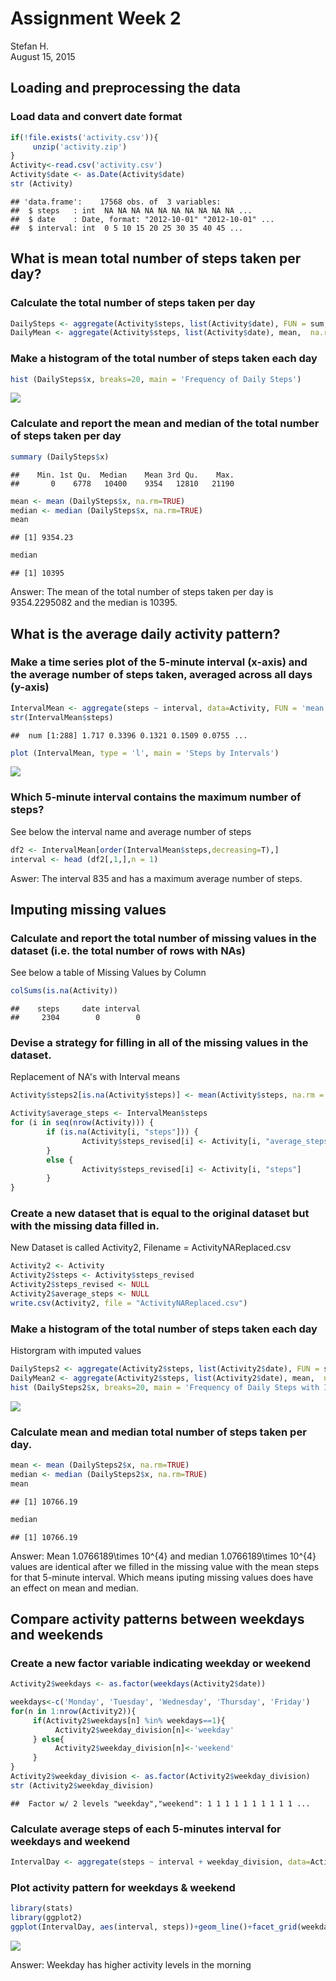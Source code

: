 # Assignment Week 2
Stefan H.  
August 15, 2015  

## Loading and preprocessing the data

### Load data and convert date format


```r
if(!file.exists('activity.csv')){
     unzip('activity.zip')
}
Activity<-read.csv('activity.csv')
Activity$date <- as.Date(Activity$date)
str (Activity)
```

```
## 'data.frame':	17568 obs. of  3 variables:
##  $ steps   : int  NA NA NA NA NA NA NA NA NA NA ...
##  $ date    : Date, format: "2012-10-01" "2012-10-01" ...
##  $ interval: int  0 5 10 15 20 25 30 35 40 45 ...
```

## What is mean total number of steps taken per day?

### Calculate the total number of steps taken per day


```r
DailySteps <- aggregate(Activity$steps, list(Activity$date), FUN = sum,  na.rm=TRUE)
DailyMean <- aggregate(Activity$steps, list(Activity$date), mean,  na.rm=TRUE)
```

### Make a histogram of the total number of steps taken each day


```r
hist (DailySteps$x, breaks=20, main = 'Frequency of Daily Steps')
```

![](PA1_template_files/figure-html/unnamed-chunk-3-1.png) 

### Calculate and report the mean and median of the total number of steps taken per day



```r
summary (DailySteps$x)
```

```
##    Min. 1st Qu.  Median    Mean 3rd Qu.    Max. 
##       0    6778   10400    9354   12810   21190
```

```r
mean <- mean (DailySteps$x, na.rm=TRUE)
median <- median (DailySteps$x, na.rm=TRUE)
mean
```

```
## [1] 9354.23
```

```r
median
```

```
## [1] 10395
```

Answer: The mean of the total number of steps taken per day is 9354.2295082 and the median is 10395. 

## What is the average daily activity pattern?

### Make a time series plot of the 5-minute interval (x-axis) and the average number of steps taken, averaged across all days (y-axis)


```r
IntervalMean <- aggregate(steps ~ interval, data=Activity, FUN = 'mean')
str(IntervalMean$steps)
```

```
##  num [1:288] 1.717 0.3396 0.1321 0.1509 0.0755 ...
```

```r
plot (IntervalMean, type = 'l', main = 'Steps by Intervals')
```

![](PA1_template_files/figure-html/unnamed-chunk-5-1.png) 

### Which 5-minute interval contains the maximum number of steps?

See below the interval name and average number of steps


```r
df2 <- IntervalMean[order(IntervalMean$steps,decreasing=T),]
interval <- head (df2[,1,],n = 1) 
```

Aswer: The interval 835 and has a maximum average number of steps.

## Imputing missing values

### Calculate and report the total number of missing values in the dataset (i.e. the total number of rows with NAs)

See below a table of Missing Values by Column


```r
colSums(is.na(Activity))
```

```
##    steps     date interval 
##     2304        0        0
```

### Devise a strategy for filling in all of the missing values in the dataset.

Replacement of NA's with Interval means 


```r
Activity$steps2[is.na(Activity$steps)] <- mean(Activity$steps, na.rm = TRUE)

Activity$average_steps <- IntervalMean$steps
for (i in seq(nrow(Activity))) {
        if (is.na(Activity[i, "steps"])) {
                Activity$steps_revised[i] <- Activity[i, "average_steps"]
        }
        else {
                Activity$steps_revised[i] <- Activity[i, "steps"]
        }
}
```


### Create a new dataset that is equal to the original dataset but with the missing data filled in.

New Dataset is called Activity2, Filename = ActivityNAReplaced.csv


```r
Activity2 <- Activity
Activity2$steps <- Activity$steps_revised
Activity2$steps_revised <- NULL
Activity2$average_steps <- NULL
write.csv(Activity2, file = "ActivityNAReplaced.csv")
```

###  Make a histogram of the total number of steps taken each day 

Historgram with imputed values 


```r
DailySteps2 <- aggregate(Activity2$steps, list(Activity2$date), FUN = sum,  na.rm=TRUE)
DailyMean2 <- aggregate(Activity2$steps, list(Activity2$date), mean,  na.rm=TRUE)
hist (DailySteps2$x, breaks=20, main = 'Frequency of Daily Steps with Imputed NA')
```

![](PA1_template_files/figure-html/unnamed-chunk-10-1.png) 

### Calculate mean and median total number of steps taken per day.


```r
mean <- mean (DailySteps2$x, na.rm=TRUE)
median <- median (DailySteps2$x, na.rm=TRUE)
mean
```

```
## [1] 10766.19
```

```r
median
```

```
## [1] 10766.19
```

Answer: Mean 1.0766189\times 10^{4} and median 1.0766189\times 10^{4} values are identical after we filled in the missing value with the mean steps for that 5-minute interval. Which means iputing missing values does have an effect on mean and median. 

## Compare activity patterns between weekdays and weekends

###  Create a new factor variable indicating weekday or weekend


```r
Activity2$weekdays <- as.factor(weekdays(Activity2$date))

weekdays<-c('Monday', 'Tuesday', 'Wednesday', 'Thursday', 'Friday')
for(n in 1:nrow(Activity2)){
     if(Activity2$weekdays[n] %in% weekdays==1){
          Activity2$weekday_division[n]<-'weekday'
     } else{
          Activity2$weekday_division[n]<-'weekend'
     }
}
Activity2$weekday_division <- as.factor(Activity2$weekday_division)
str (Activity2$weekday_division)
```

```
##  Factor w/ 2 levels "weekday","weekend": 1 1 1 1 1 1 1 1 1 1 ...
```

 
### Calculate average steps of each 5-minutes interval for weekdays and weekend
 

```r
IntervalDay <- aggregate(steps ~ interval + weekday_division, data=Activity2, FUN = 'mean')
```
 
 
### Plot activity pattern for weekdays & weekend
 

```r
library(stats)
library(ggplot2)
ggplot(IntervalDay, aes(interval, steps))+geom_line()+facet_grid(weekday_division~.)+xlab('5-minute interval')+ylab('Number of steps')
```

![](PA1_template_files/figure-html/unnamed-chunk-14-1.png) 

Answer: Weekday has higher activity levels in the morning 
